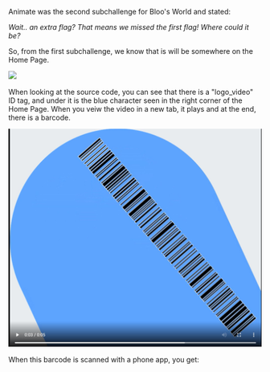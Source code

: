 Animate was the second subchallenge for Bloo's World and stated:

_Wait.. an extra flag? That means we missed the first flag! Where could it be?_

So, from the first subchallenge, we know that is will be somewhere on the Home Page.

![](main/CyberCup21/images/home_page.JPG)

When looking at the source code, you can see that there is a "logo_video" ID tag, and under it is the blue character seen in the right corner of the Home Page. When you veiw the video in a new tab, it plays and at the end, there is a barcode. 

![](CyberCup21/images/bloo_barcode.JPG)

When this barcode is scanned with a phone app, you get:




